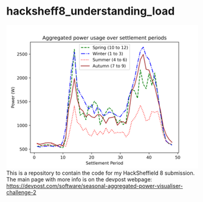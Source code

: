 # hacksheff8_understanding_load
![alt text](https://github.com/henry-rong/hacksheff8_understanding_load/blob/main/seasonal_aggregated_power.png)
This is a repository to contain the code for my HackSheffield 8 submission. The main page with more info is on the devpost webpage: https://devpost.com/software/seasonal-aggregated-power-visualiser-challenge-2
